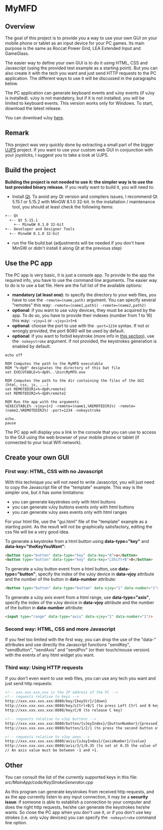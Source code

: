 # MyMFD
## Overview

The goal of this project is to provide you a way to use your own GUI on your mobile phone or tablet as an input device for your PC games. Its main purpose is the same as Roccat Power Grid, LEA Extended Input and GameGlass.

The easier way to define your own GUI is to do it using HTML, CSS and Javascript (using the provided test example as a starting point). But you can also create it with the tech you want and just send HTTP requests to the PC application. The different ways to use it will be discussed in the paragraphs below.

The PC application can generate keyboard events and vJoy events (if vJoy is installed). vJoy is not mandatory, but if it is not installed, you will be limited to keyboard events. This version works only for Windows. To start, download the latest release.

You can download vJoy [here](http://vjoystick.sourceforge.net/site/index.php/download-a-install/download).


## Remark

This project was very quickly done by extracting a small part of the bigger [UJPS](https://github.com/3noix/UJPS) project. If you want to use your custom web GUI in conjunction with your joysticks, I suggest you to take a look at UJPS.


## Build the project

<b>Building the project is not needed to use it: the simpler way is to use the last provided binary release.</b> If you really want to build it, you will need to:
- Install [Qt](https://www.qt.io/download-qt-installer/). To avoid any Qt version and compilers issues, I recommend Qt 5.15.1 or 5.15.2 with MinGW 8.1.0 32-bit. In the installation / maintenance tool, you should at least check the following items:
```bash
+-- Qt
  +-- Qt 5.15.1
    +-- MinwGW 8.1.0 32-bit
+-- Developer and Designer Tools
  +-- MinwGW 8.1.0 32-bit
```
- run the file build.bat (adjustments will be needed if you don't have MinGW or didn't install it along Qt at the previous step)


## Use the PC app

The PC app is very basic, it is just a console app. To provide to the app the required info, you have to use the command line arguments. The easier way to do is to use a bat file. Here are the full list of the available options:
- **mandatory (at least one)**: to specify the directory to your web files, you have to use the `-remote=(name,path)` argument. You can specify several "remotes" this way: `-remote=(name1,path1) -remote=(name2,path2)`
- **optional**: if you want to use vJoy devices, they must be acquired by the app. To do so, you have to provide their indexes (number from 1 to 16) this way: `-vjoy=1` or `-vjoy=1+3+6`
- **optional**: choose the port to use with the `-port=1234` syntax. If not or wrongly provided, the port 8080 will be used by default.
- **optional**: if you want to forbid keystroke (more info in [this section](#other)), use the `-nokeystroke` argument. If not provided, the keystrokes generation is enabled by default.




```Bat
echo off

REM Computes the path to the MyMFD executable
REM "%~dp0" designates the directory of this bat file
set EXECUTABLE=%~dp0\..\bin\MyMFD.exe

REM Computes the path to the dir containing the files of the GUI (html, css, js, ...)
set REMOTEDIR1=%~dp0\remote1
set REMOTEDIR2=%~dp0\remote2

REM Run the app with the arguments
%EXECUTABLE% -vjoy=1+2 -remote=(name1,%REMOTEDIR1%) -remote=(name2,%REMOTEDIR2%) -port=1234 -nokeystroke

echo.
pause
```

The PC app will display you a link in the console that you can use to access to the GUI using the web browser of your mobile phone or tablet (if connected to your local Wifi network).


## Create your own GUI

### First way: HTML, CSS with no Javascript

With this technique you will not need to write Javascript, you will just need to copy the Javascript file of the "template" example. This way is the simpler one, but it has some limitations:
- you can generate keystrokes only with html buttons
- you can generate vJoy buttons events only with html buttons
- you can generate vJoy axes events only with html ranges


For your html file, use the "gui.html" file of the "template" example as a starting point. As the result will not be graphically satisfactory, editing the css file will be a very good idea.


To generate a keystroke from a html button using **data-type="key"** and **data-key="theKeyYouWant"**:
```Html
<button type="button" data-type="key" data-key="A">a</button>
<button type="button" data-type="key" data-key="LShift+B">B</button>
```

To generate a vJoy button event from a html button, use **data-type="button"**, specify the index of the vJoy device in **data-vjoy** attribute and the number of the button in **data-number** attribute:
```Html
<button type="button" data-type="button" data-vjoy="1" data-number="1">1</button>
```

To generate a vJoy axis event from a html range, use **data-type="axis"**, specify the index of the vJoy device in **data-vjoy** attribute and the number of the button in **data-number** attribute:
```Html
<input type="range" data-type="axis" data-vjoy="1" data-number="1"/>
```



### Second way: HTML, CSS and more Javascript

If you feel too limited with the first way, you can drop the use of the "data-" attributes and use directly the Javascript functions "sendKey", "sendButton", "sendAxis" and "sendPov" (or their touch/mouse version) with the events of any html widget you want.


### Third way: Using HTTP requests

If you don't even want to use web files, you can use any tech you want and just send http requests:
```Html
<!-- xxx.xxx.xxx.xxx is the IP address of the PC -->
<!-- requests relative to keys -->
http://xxx.xxx.xxx.xxx:8080/key/{keyStr}/{down}
http://xxx.xxx.xxx.xxx:8080/key/LCtrl+B/1 (to press Left Ctrl and B keys)
http://xxx.xxx.xxx.xxx:8080/key/C/0 (to release C key)

<!-- requests relative to vJoy buttons -->
http://xxx.xxx.xxx.xxx:8080/button/{vJoyIndex}/{buttonNumber}/{pressed}
http://xxx.xxx.xxx.xxx:8080/button/1/2/1 (to press the second button of vJoy device #1)

<!-- requests relative to vJoy axes -->
http://xxx.xxx.xxx.xxx:8080/axis/{vJoyIndex}/{axisNumber}/{value}
http://xxx.xxx.xxx.xxx:8080/axis/3/1/0.35 (to set at 0.35 the value of the first axis of vJoy device #3)
// An axis value must be between -1 and +1.
```



## Other

You can consult the list of the currently supported keys in this file: *src/MainApp/code/KeyStrokeGenerator.cpp*

As this program can generate keystrokes from received http requests, and as the app currently listen to any input connection, it may be a **security issue**: if someone is able to establish a connection to your computer and does the right http requests, he/she can generate the keystrokes he/she wants. So close the PC app when you don't use it, or if you don't use key strokes (i.e. only vJoy devices) you can specify the `-nokeystroke` command line option.